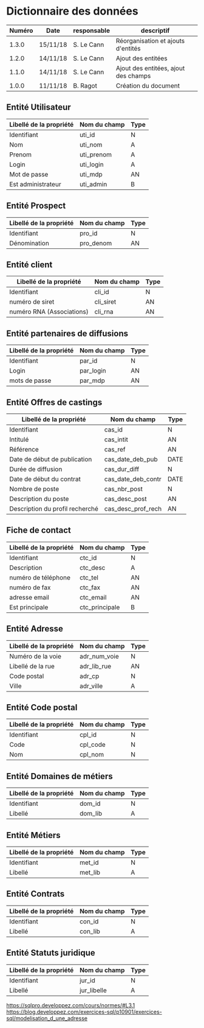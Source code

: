 # Dictionnaire des données

| Numéro | Date     | responsable | descriptif                           |
| ------ | -------- | ----------- | ------------------------------------ |
| 1.3.0  | 15/11/18 | S. Le Cann  | Réorganisation et ajouts d'entités   |
| 1.2.0  | 14/11/18 | S. Le Cann  | Ajout des entitées                   |
| 1.1.0  | 14/11/18 | S. Le Cann  | Ajout des entitées, ajout des champs |
| 1.0.0  | 11/11/18 | B. Ragot    | Création du document                 |

## Entité Utilisateur

| Libellé de la propriété | Nom du champ | Type |
| ----------------------- | ------------ | ---- |
| Identifiant             | uti_id       | N    |
| Nom                     | uti_nom      | A    |
| Prenom                  | uti_prenom   | A    |
| Login                   | uti_login    | A    |
| Mot de passe            | uti_mdp      | AN   |
| Est administrateur      | uti_admin    | B    |

## Entité Prospect

| Libellé de la propriété | Nom du champ | Type |
| ----------------------- | ------------ | ---- |
| Identifiant             | pro_id       | N    |
| Dénomination            | pro_denom    | AN   |

## Entité client

| Libellé de la propriété   | Nom du champ | Type |
| ------------------------- | ------------ | ---- |
| Identifiant               | cli_id       | N    |
| numéro de siret           | cli_siret    | AN   |
| numéro RNA (Associations) | cli_rna      | AN   |
  
## Entité partenaires de diffusions

| Libellé de la propriété | Nom du champ | Type |
| ----------------------- | ------------ | ---- |
| Identifiant             | par_id       | N    |
| Login                   | par_login    | AN   |
| mots de passe           | par_mdp      | AN   |
  
## Entité Offres de castings

| Libellé de la propriété         | Nom du champ       | Type |
| ------------------------------- | ------------------ | ---- |
| Identifiant                     | cas_id             | N    |
| Intitulé                        | cas_intit          | AN   |
| Référence                       | cas_ref            | AN   |
| Date de début de publication    | cas_date_deb_pub   | DATE |
| Durée de diffusion              | cas_dur_diff       | N    |
| Date de début du contrat        | cas_date_deb_contr | DATE |
| Nombre de poste                 | cas_nbr_post       | N    |
| Description du poste            | cas_desc_post      | AN   |
| Description du profil recherché | cas_desc_prof_rech | AN   |

## Fiche de contact

| Libellé de la propriété | Nom du champ   | Type |
| ----------------------- | -------------- | ---- |
| Identifiant             | ctc_id         | N    |
| Description             | ctc_desc       | A    |
| numéro de téléphone     | ctc_tel        | AN   |
| numéro de fax           | ctc_fax        | AN   |
| adresse email           | ctc_email      | AN   |
| Est principale          | ctc_principale | B    |

## Entité Adresse

| Libellé de la propriété | Nom du champ | Type |
| ----------------------- | ------------ | ---- |
| Numéro de la voie       | adr_num_voie | N    |
| Libellé de la rue       | adr_lib_rue  | AN   |
| Code postal             | adr_cp       | N    |
| Ville                   | adr_ville    | A    |

## Entité Code postal

| Libellé de la propriété | Nom du champ | Type |
| ----------------------- | ------------ | ---- |
| Identifiant             | cpl_id       | N    |
| Code                    | cpl_code     | N    |
| Nom                     | cpl_nom      | N    |

## Entité Domaines de métiers

| Libellé de la propriété | Nom du champ | Type |
| ----------------------- | ------------ | ---- |
| Identifiant             | dom_id       | N    |
| Libellé                 | dom_lib      | A    |

## Entité Métiers

| Libellé de la propriété | Nom du champ | Type |
| ----------------------- | ------------ | ---- |
| Identifiant             | met_id       | N    |
| Libellé                 | met_lib      | A    |

## Entité Contrats

| Libellé de la propriété | Nom du champ | Type |
| ----------------------- | ------------ | ---- |
| Identifiant             | con_id       | N    |
| Libellé                 | con_lib      | A    |

## Entité Statuts juridique

| Libellé de la propriété | Nom du champ | Type |
| ----------------------- | ------------ | ---- |
| Identifiant             | jur_id       | N    |
| Libellé                 | jur_libelle  | A    |

https://sqlpro.developpez.com/cours/normes/#L3.1
https://blog.developpez.com/exercices-sql/p10901/exercices-sql/modelisation_d_une_adresse